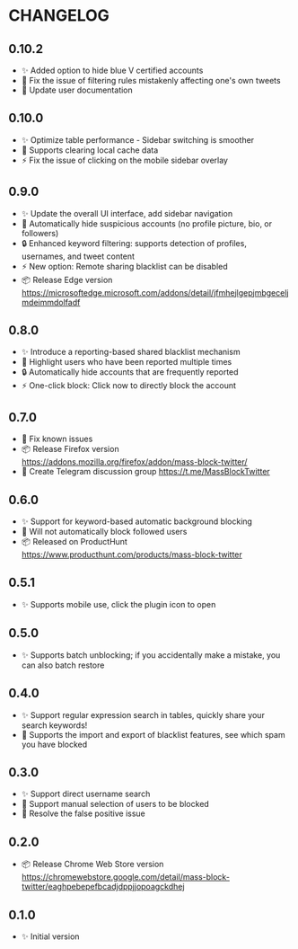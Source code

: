# CHANGELOG

## 0.10.2

- ✨ Added option to hide blue V certified accounts
- 🐛 Fix the issue of filtering rules mistakenly affecting one's own tweets
- 📝 Update user documentation

## 0.10.0

- ✨ Optimize table performance - Sidebar switching is smoother
- 🎯 Supports clearing local cache data
- ⚡️ Fix the issue of clicking on the mobile sidebar overlay

## 0.9.0

- ✨ Update the overall UI interface, add sidebar navigation
- 🎯 Automatically hide suspicious accounts (no profile picture, bio, or followers)
- 🔒 Enhanced keyword filtering: supports detection of profiles, usernames, and tweet content
- ⚡️ New option: Remote sharing blacklist can be disabled
- 📦 Release Edge version <https://microsoftedge.microsoft.com/addons/detail/jfmhejlgepjmbgeceljmdeimmdolfadf>

## 0.8.0

- ✨ Introduce a reporting-based shared blacklist mechanism
- 🎯 Highlight users who have been reported multiple times
- 🔒 Automatically hide accounts that are frequently reported
- ⚡️ One-click block: Click now to directly block the account

## 0.7.0

- 🐛 Fix known issues
- 📦 Release Firefox version <https://addons.mozilla.org/firefox/addon/mass-block-twitter/>
- 💬 Create Telegram discussion group <https://t.me/MassBlockTwitter>

## 0.6.0

- ✨ Support for keyword-based automatic background blocking
- 🐛 Will not automatically block followed users
- 📦 Released on ProductHunt <https://www.producthunt.com/products/mass-block-twitter>

## 0.5.1

- ✨ Supports mobile use, click the plugin icon to open

## 0.5.0

- ✨ Supports batch unblocking; if you accidentally make a mistake, you can also batch restore

## 0.4.0

- ✨ Support regular expression search in tables, quickly share your search keywords!
- 🎯 Supports the import and export of blacklist features, see which spam you have blocked

## 0.3.0

- ✨ Support direct username search
- 🎯 Support manual selection of users to be blocked
- 🔄 Resolve the false positive issue

## 0.2.0

- 📦 Release Chrome Web Store version <https://chromewebstore.google.com/detail/mass-block-twitter/eaghpebepefbcadjdppjjopoagckdhej>

## 0.1.0

- ✨ Initial version
